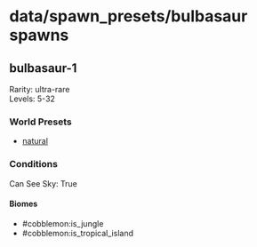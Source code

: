 # data/spawn_presets/bulbasaur spawns  
  
## bulbasaur-1  
Rarity: ultra-rare  
Levels: 5-32  
  
### World Presets  
* [natural](/data/world_presets/natural.md)  
  
### Conditions  
Can See Sky: True  
  
#### Biomes  
  * #cobblemon:is_jungle
  * #cobblemon:is_tropical_island
  
